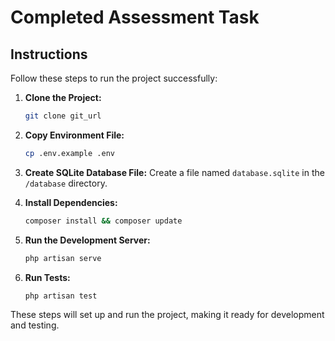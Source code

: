 # Completed Assessment Task

## Instructions

Follow these steps to run the project successfully:

1. **Clone the Project:**
   ```bash
   git clone git_url
   ```

2. **Copy Environment File:**
   ```bash
   cp .env.example .env
   ```

3. **Create SQLite Database File:**
   Create a file named `database.sqlite` in the `/database` directory.

4. **Install Dependencies:**
   ```bash
   composer install && composer update
   ```

5. **Run the Development Server:**
   ```bash
   php artisan serve
   ```

6. **Run Tests:**
   ```bash
   php artisan test
   ```

These steps will set up and run the project, making it ready for development and testing.
